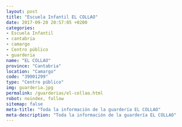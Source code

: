 ```yaml
---
layout: post
title: "Escuela Infantil EL COLLAO"
date: 2017-09-20 20:57:05 +0200
categories:
- Escuela Infantil
- cantabria
- camargo
- Centro público
- guarderia
name: "EL COLLAO"
province: "Cantabria"
location: "Camargo"
code: "39001299"
type: "Centro público"
img: guarderia.jpg
permalink: /guarderias/el-collao.html
robot: noindex, follow
sitemap: false
meta-title: "Toda la información de la guardería EL COLLAO"
meta-description: "Toda la información de la guardería EL COLLAO"
---
```

